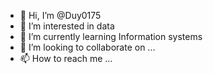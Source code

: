 - 👋 Hi, I’m @Duy0175
- 👀 I’m interested in data
- 🌱 I’m currently learning Information systems
- 💞️ I’m looking to collaborate on ...
- 📫 How to reach me ...

<!---
Duy0175/Duy0175 is a ✨ special ✨ repository because its `README.md` (this file) appears on your GitHub profile.
You can click the Preview link to take a look at your changes.
--->
